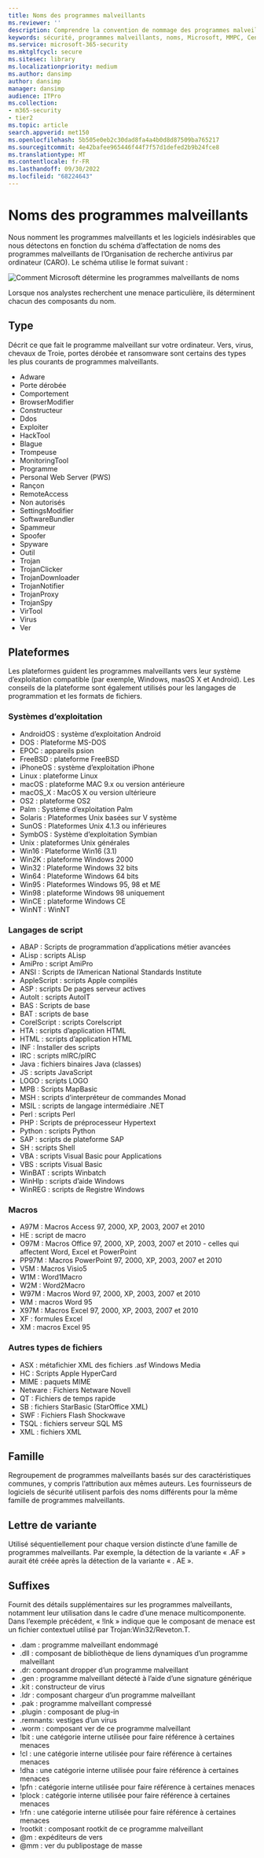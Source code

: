 ```yaml
---
title: Noms des programmes malveillants
ms.reviewer: ''
description: Comprendre la convention de nommage des programmes malveillants utilisée par Microsoft Defender Antivirus et d’autres logiciels anti-programme malveillant Microsoft.
keywords: sécurité, programmes malveillants, noms, Microsoft, MMPC, Centre de protection Microsoft contre les programmes malveillants, WDSI, nom du programme malveillant, préfixe de programme malveillant, type de programme malveillant, nom du virus
ms.service: microsoft-365-security
ms.mktglfcycl: secure
ms.sitesec: library
ms.localizationpriority: medium
ms.author: dansimp
author: dansimp
manager: dansimp
audience: ITPro
ms.collection:
- m365-security
- tier2
ms.topic: article
search.appverid: met150
ms.openlocfilehash: 5b505e0eb2c30dad8fa4a4b0d8d87509ba765217
ms.sourcegitcommit: 4e42bafee965446f44f7f57d1defed2b9b24fce8
ms.translationtype: MT
ms.contentlocale: fr-FR
ms.lasthandoff: 09/30/2022
ms.locfileid: "68224643"
---
```

# <a name="malware-names"></a>Noms des programmes malveillants

Nous nomment les programmes malveillants et les logiciels indésirables que nous détectons en fonction du schéma d’affectation de noms des programmes malveillants de l’Organisation de recherche antivirus par ordinateur (CARO). Le schéma utilise le format suivant :

![Comment Microsoft détermine les programmes malveillants de noms](../../media/security-intelligence-images/naming-malware.png)

Lorsque nos analystes recherchent une menace particulière, ils déterminent chacun des composants du nom.

## <a name="type"></a>Type

Décrit ce que fait le programme malveillant sur votre ordinateur. Vers, virus, chevaux de Troie, portes dérobée et ransomware sont certains des types les plus courants de programmes malveillants.

* Adware
* Porte dérobée
* Comportement
* BrowserModifier
* Constructeur
* Ddos
* Exploiter
* HackTool
* Blague
* Trompeuse
* MonitoringTool
* Programme
* Personal Web Server (PWS)
* Rançon
* RemoteAccess
* Non autorisés
* SettingsModifier
* SoftwareBundler
* Spammeur
* Spoofer
* Spyware
* Outil
* Trojan
* TrojanClicker
* TrojanDownloader
* TrojanNotifier
* TrojanProxy
* TrojanSpy
* VirTool
* Virus
* Ver

## <a name="platforms"></a>Plateformes

Les plateformes guident les programmes malveillants vers leur système d’exploitation compatible (par exemple, Windows, masOS X et Android). Les conseils de la plateforme sont également utilisés pour les langages de programmation et les formats de fichiers.

### <a name="operating-systems"></a>Systèmes d’exploitation

* AndroidOS : système d’exploitation Android
* DOS : Plateforme MS-DOS
* EPOC : appareils psion
* FreeBSD : plateforme FreeBSD
* iPhoneOS : système d’exploitation iPhone
* Linux : plateforme Linux
* macOS : plateforme MAC 9.x ou version antérieure
* macOS_X : MacOS X ou version ultérieure
* OS2 : plateforme OS2
* Palm : Système d’exploitation Palm
* Solaris : Plateformes Unix basées sur V système
* SunOS : Plateformes Unix 4.1.3 ou inférieures
* SymbOS : Système d’exploitation Symbian
* Unix : plateformes Unix générales
* Win16 : Plateforme Win16 (3.1)
* Win2K : plateforme Windows 2000
* Win32 : Plateforme Windows 32 bits
* Win64 : Plateforme Windows 64 bits
* Win95 : Plateformes Windows 95, 98 et ME
* Win98 : plateforme Windows 98 uniquement
* WinCE : plateforme Windows CE
* WinNT : WinNT

### <a name="scripting-languages"></a>Langages de script

* ABAP : Scripts de programmation d’applications métier avancées
* ALisp : scripts ALisp
* AmiPro : script AmiPro
* ANSI : Scripts de l’American National Standards Institute
* AppleScript : scripts Apple compilés
* ASP : scripts De pages serveur actives
* AutoIt : scripts AutoIT
* BAS : Scripts de base
* BAT : scripts de base
* CorelScript : scripts Corelscript
* HTA : scripts d’application HTML
* HTML : scripts d’application HTML
* INF : Installer des scripts
* IRC : scripts mIRC/pIRC
* Java : fichiers binaires Java (classes)
* JS : scripts JavaScript
* LOGO : scripts LOGO
* MPB : Scripts MapBasic
* MSH : scripts d’interpréteur de commandes Monad
* MSIL : scripts de langage intermédiaire .NET
* Perl : scripts Perl
* PHP : Scripts de préprocesseur Hypertext
* Python : scripts Python
* SAP : scripts de plateforme SAP
* SH : scripts Shell
* VBA : scripts Visual Basic pour Applications
* VBS : scripts Visual Basic
* WinBAT : scripts Winbatch
* WinHlp : scripts d’aide Windows
* WinREG : scripts de Registre Windows

### <a name="macros"></a>Macros

* A97M : Macros Access 97, 2000, XP, 2003, 2007 et 2010
* HE : script de macro
* O97M : Macros Office 97, 2000, XP, 2003, 2007 et 2010 - celles qui affectent Word, Excel et PowerPoint
* PP97M : Macros PowerPoint 97, 2000, XP, 2003, 2007 et 2010
* V5M : Macros Visio5
* W1M : Word1Macro
* W2M : Word2Macro
* W97M : Macros Word 97, 2000, XP, 2003, 2007 et 2010
* WM : macros Word 95
* X97M : Macros Excel 97, 2000, XP, 2003, 2007 et 2010
* XF : formules Excel
* XM : macros Excel 95

### <a name="other-file-types"></a>Autres types de fichiers

* ASX : métafichier XML des fichiers .asf Windows Media
* HC : Scripts Apple HyperCard
* MIME : paquets MIME
* Netware : Fichiers Netware Novell
* QT : Fichiers de temps rapide
* SB : fichiers StarBasic (StarOffice XML)
* SWF : Fichiers Flash Shockwave
* TSQL : fichiers serveur SQL MS
* XML : fichiers XML

## <a name="family"></a>Famille

Regroupement de programmes malveillants basés sur des caractéristiques communes, y compris l’attribution aux mêmes auteurs. Les fournisseurs de logiciels de sécurité utilisent parfois des noms différents pour la même famille de programmes malveillants.

## <a name="variant-letter"></a>Lettre de variante

Utilisé séquentiellement pour chaque version distincte d’une famille de programmes malveillants. Par exemple, la détection de la variante « .AF » aurait été créée après la détection de la variante « . AE ».

## <a name="suffixes"></a>Suffixes

Fournit des détails supplémentaires sur les programmes malveillants, notamment leur utilisation dans le cadre d’une menace multicomponente. Dans l’exemple précédent, « !lnk » indique que le composant de menace est un fichier contextuel utilisé par Trojan:Win32/Reveton.T.

* .dam : programme malveillant endommagé
* .dll : composant de bibliothèque de liens dynamiques d’un programme malveillant
* .dr: composant dropper d’un programme malveillant
* .gen : programme malveillant détecté à l’aide d’une signature générique
* .kit : constructeur de virus
* .ldr : composant chargeur d’un programme malveillant
* .pak : programme malveillant compressé
* .plugin : composant de plug-in
* .remnants: vestiges d’un virus
* .worm : composant ver de ce programme malveillant
* !bit : une catégorie interne utilisée pour faire référence à certaines menaces
* !cl : une catégorie interne utilisée pour faire référence à certaines menaces
* !dha : une catégorie interne utilisée pour faire référence à certaines menaces
* !pfn : catégorie interne utilisée pour faire référence à certaines menaces
* !plock : catégorie interne utilisée pour faire référence à certaines menaces
* !rfn : une catégorie interne utilisée pour faire référence à certaines menaces
* !rootkit : composant rootkit de ce programme malveillant
* @m : expéditeurs de vers
* @mm : ver du publipostage de masse
